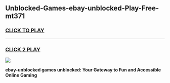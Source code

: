 
## Unblocked-Games-ebay-unblocked-Play-Free-mt371
<h3>
<a href="https://premium76.site?title=ebay-unblocked&ref=18A1">CLICK TO PLAY</a></h3>
<hr>

<h3>
<a href="https://premium76.site?title=ebay-unblocked&ref=18A1">CLICK 2 PLAY</a>
  
</h3>

<a href="https://premium76.site?title=ebay-unblocked&ref=18A1"><img src="https://clearcache.store/games.png"></a>


**ebay-unblocked games unblocked: Your Gateway to Fun and Accessible Online Gaming**
